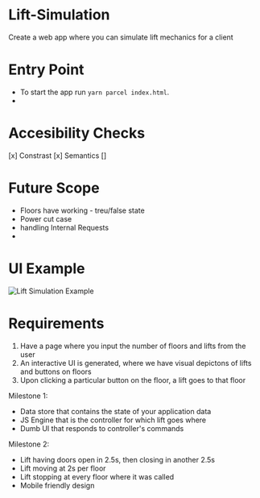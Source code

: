 # Lift-Simulation
Create a web app where you can simulate lift mechanics for a client

# Entry Point 
- To start the app run `yarn parcel index.html`.
- 

# Accesibility Checks

[x] Constrast
[x] Semantics
[]

# Future Scope
- Floors have working - treu/false state
- Power cut case
- handling Internal Requests
- 

# UI Example
![Lift Simulation Example](Lift-Simulation-Example.png "Lift Simulation Example")

# Requirements
  1. Have a page where you input the number of floors and lifts from the user
  2. An interactive UI is generated, where we have visual depictons of lifts and buttons on floors
  3. Upon clicking a particular button on the floor, a lift goes to that floor

  Milestone 1:
   - Data store that contains the state of your application data
   - JS Engine that is the controller for which lift goes where
   - Dumb UI that responds to controller's commands
   
  Milestone 2:
   - Lift having doors open in 2.5s, then closing in another 2.5s
   - Lift moving at 2s per floor
   - Lift stopping at every floor where it was called
   - Mobile friendly design
